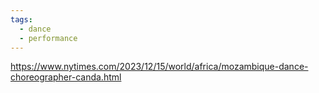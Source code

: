 ```yaml
---
tags:
  - dance
  - performance
---
```

https://www.nytimes.com/2023/12/15/world/africa/mozambique-dance-choreographer-canda.html